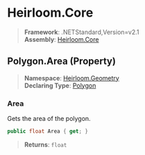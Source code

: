 # Heirloom.Core

> **Framework**: .NETStandard,Version=v2.1  
> **Assembly**: [Heirloom.Core][0]

## Polygon.Area (Property)

> **Namespace**: [Heirloom.Geometry][0]  
> **Declaring Type**: [Polygon][1]

### Area

Gets the area of the polygon.

```cs
public float Area { get; }
```

> **Returns**: `float`

[0]: ../../../Heirloom.Core.md
[1]: ../Polygon.md
